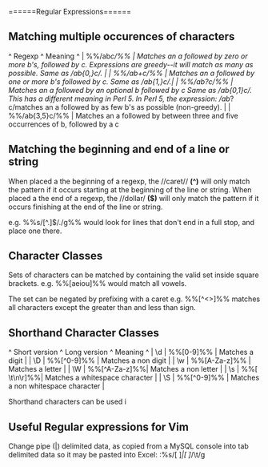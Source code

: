 ======Regular Expressions======

## Matching multiple occurences of characters
^   Regexp     ^  Meaning ^
|  %%/ab*c/%%  |  Matches an a followed by zero or more b's, followed by c. Expressions are greedy--it will match as many as possible. Same as /ab{0,}c/. |
|  %%/ab+c/%%  |  Matches an a followed by one or more b's followed by c. Same as /ab{1,}c/.|
|  %%/ab?c/%%  |  Matches an a followed by an optional b followed by c Same as /ab{0,1}c/. This has a different meaning in Perl 5. In Perl 5, the expression: /ab*?c/matches an a followed by as few b's as possible (non-greedy).  |
|  %%/ab{3,5}c/%% | Matches an  a followed by between three and five occurrences of b, followed by a c

## Matching the beginning and end of a line or string
When placed a the beginning of a regexp, the //caret// **(^)** will only match the pattern if it occurs starting at the beginning of the line or string.
When placed a the end of a regexp, the //dollar/ **($)** will only match the pattern if it occurs finishing at the end of the line or string.

e.g. %%s/[^\.]$/\./g%% would look for lines that don't end in a full stop, and place one there.


## Character Classes
Sets of characters can be matched by containing the valid set inside square brackets.
e.g.  %%[aeiou]%% would match all vowels.

The set can be negated by prefixing with a caret 
e.g. %%[^<>]%% matches all characters except the greater than and less than sign.

## Shorthand Character Classes
^ Short version ^ Long version ^ Meaning                            ^
| \d            | %%[0-9]%%    | Matches a digit                    |
| \D            | %%[^0-9]%%   | Matches a non digit                |
| \w            | %%[A-Za-z]%% | Matches a letter                   |
| \W            | %%[^A-Za-z]%%| Matches a non letter               |
| \s            | %%[ \t\n\r]%%| Matches a whitespace character     |
| \S            | %%[^0-9]%%   | Matches a non whitespace character |

Shorthand characters can be used i


## Useful Regular expressions for Vim
Change pipe (|) delimited data, as copied from a MySQL console into tab delimited data so it may be pasted into Excel:
  :%s/[ ]*|[ ]*/\t/g